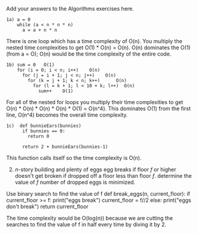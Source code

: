 Add your answers to the Algorithms exercises here.
```
1a) a = 0
    while (a < n * n * n) 
      a = a + n * n
```
There is one loop which has a time complexity of O(n). You multiply the nested time complexities to get O(1) * O(n) = O(n). O(n) dominates the O(1) (from a = O); O(n) would be the time complexity of the entire code. 

```
1b) sum = 0   O(1)
    for (i = 0; i < n; i++)    O(n)   
      for (j = i + 1; j < n; j++)    O(n)
        for (k = j + 1; k < n; k++)      O(n)
          for (l = k + 1; l < 10 + k; l++)  O(n)
            sum++    O(1)
```
For all of the nested for loops you multiply their time complexities to get O(n) * O(n) * O(n) * O(n) * O(1) = O(n^4). This dominates O(1) from the first line, O(n^4) becomes the overall time complexity.


```
1c)  def bunnieEars(bunnies)
      if bunnies == 0:
        return 0

      return 2 + bunnieEars(bunnies-1)
```

This function calls itself so the time complexity is O(n).


2. _n_-story building and plenty of eggs
  egg breaks  if floor _f_ or higher
  doesn't get broken if dropped off a floor less than floor _f_.
  determine the value of _f_ number of dropped eggs is minimized.

  Use binary search to find the value of f
  def break_eggs(n, current_floor):
    if current_floor >= f:
      print("eggs break")
      current_floor = f//2
    else:
      print("eggs don't break")
      return current_floor

The time complexity would be O(log(n)) because we are cutting the searches to find the value of f in half every time by diving it by 2.